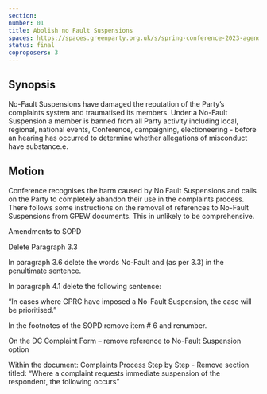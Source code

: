 ```yaml
---
section:
number: 01
title: Abolish no Fault Suspensions
spaces: https://spaces.greenparty.org.uk/s/spring-conference-2023-agenda-forum/?contentId=120313
status: final
coproposers: 3
---
```

## Synopsis
No-Fault Suspensions have damaged the reputation of the Party’s complaints system and traumatised its members. Under a No-Fault Suspension a member is banned from all Party activity including local, regional, national events, Conference, campaigning, electioneering - before an hearing has occurred to determine whether allegations of misconduct have substance.e.

## Motion
Conference recognises the harm caused by No Fault Suspensions and calls on the Party to completely abandon their use in the complaints process. There follows some instructions on the removal of references to No-Fault Suspensions from GPEW documents. This in unlikely to be comprehensive.

Amendments to SOPD

Delete Paragraph 3.3

In paragraph 3.6 delete the words No-Fault and (as per 3.3) in the penultimate sentence.

In paragraph 4.1 delete the following sentence:

“In cases where GPRC have imposed a No-Fault Suspension, the case will be prioritised.”

In the footnotes of the SOPD remove item # 6 and renumber.

On the DC Complaint Form – remove reference to No-Fault Suspension option

Within the document: Complaints Process Step by Step - Remove section titled: “Where a complaint requests immediate suspension of the respondent, the following occurs”
